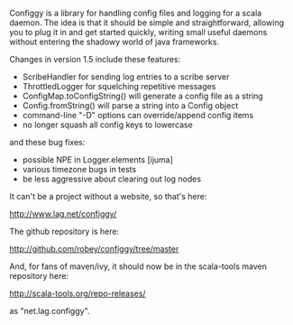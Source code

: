
Configgy is a library for handling config files and logging for a scala
daemon. The idea is that it should be simple and straightforward, allowing you
to plug it in and get started quickly, writing small useful daemons without
entering the shadowy world of java frameworks.


Changes in version 1.5 include these features:

  - ScribeHandler for sending log entries to a scribe server
  - ThrottledLogger for squelching repetitive messages
  - ConfigMap.toConfigString() will generate a config file as a string
  - Config.fromString() will parse a string into a Config object
  - command-line "-D" options can override/append config items
  - no longer squash all config keys to lowercase

and these bug fixes:

  - possible NPE in Logger.elements [ijuma]
  - various timezone bugs in tests
  - be less aggressive about clearing out log nodes


It can't be a project without a website, so that's here:

  http://www.lag.net/configgy/

The github repository is here:

  http://github.com/robey/configgy/tree/master

And, for fans of maven/ivy, it should now be in the scala-tools maven
repository here:

  http://scala-tools.org/repo-releases/

as "net.lag.configgy".
